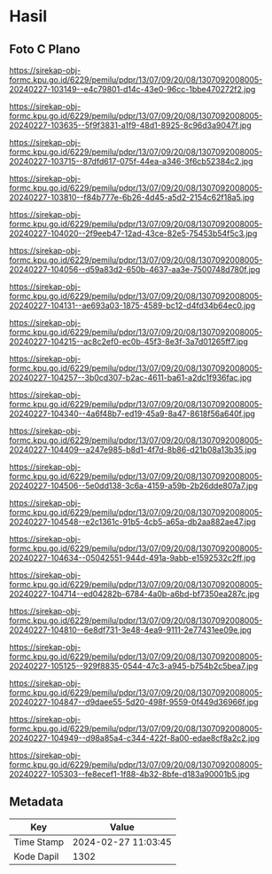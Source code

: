 # Hasil

## Foto C Plano

https://sirekap-obj-formc.kpu.go.id/6229/pemilu/pdpr/13/07/09/20/08/1307092008005-20240227-103149--e4c79801-d14c-43e0-96cc-1bbe470272f2.jpg

https://sirekap-obj-formc.kpu.go.id/6229/pemilu/pdpr/13/07/09/20/08/1307092008005-20240227-103635--5f9f3831-a1f9-48d1-8925-8c96d3a9047f.jpg

https://sirekap-obj-formc.kpu.go.id/6229/pemilu/pdpr/13/07/09/20/08/1307092008005-20240227-103715--87dfd617-075f-44ea-a346-3f6cb52384c2.jpg

https://sirekap-obj-formc.kpu.go.id/6229/pemilu/pdpr/13/07/09/20/08/1307092008005-20240227-103810--f84b777e-6b26-4d45-a5d2-2154c62f18a5.jpg

https://sirekap-obj-formc.kpu.go.id/6229/pemilu/pdpr/13/07/09/20/08/1307092008005-20240227-104020--2f9eeb47-12ad-43ce-82e5-75453b54f5c3.jpg

https://sirekap-obj-formc.kpu.go.id/6229/pemilu/pdpr/13/07/09/20/08/1307092008005-20240227-104056--d59a83d2-650b-4637-aa3e-7500748d780f.jpg

https://sirekap-obj-formc.kpu.go.id/6229/pemilu/pdpr/13/07/09/20/08/1307092008005-20240227-104131--ae693a03-1875-4589-bc12-d4fd34b64ec0.jpg

https://sirekap-obj-formc.kpu.go.id/6229/pemilu/pdpr/13/07/09/20/08/1307092008005-20240227-104215--ac8c2ef0-ec0b-45f3-8e3f-3a7d01265ff7.jpg

https://sirekap-obj-formc.kpu.go.id/6229/pemilu/pdpr/13/07/09/20/08/1307092008005-20240227-104257--3b0cd307-b2ac-4611-ba61-a2dc1f936fac.jpg

https://sirekap-obj-formc.kpu.go.id/6229/pemilu/pdpr/13/07/09/20/08/1307092008005-20240227-104340--4a6f48b7-ed19-45a9-8a47-8618f56a640f.jpg

https://sirekap-obj-formc.kpu.go.id/6229/pemilu/pdpr/13/07/09/20/08/1307092008005-20240227-104409--a247e985-b8d1-4f7d-8b86-d21b08a13b35.jpg

https://sirekap-obj-formc.kpu.go.id/6229/pemilu/pdpr/13/07/09/20/08/1307092008005-20240227-104506--5e0dd138-3c6a-4159-a59b-2b26dde807a7.jpg

https://sirekap-obj-formc.kpu.go.id/6229/pemilu/pdpr/13/07/09/20/08/1307092008005-20240227-104548--e2c1361c-91b5-4cb5-a65a-db2aa882ae47.jpg

https://sirekap-obj-formc.kpu.go.id/6229/pemilu/pdpr/13/07/09/20/08/1307092008005-20240227-104634--05042551-944d-491a-9abb-e1592532c2ff.jpg

https://sirekap-obj-formc.kpu.go.id/6229/pemilu/pdpr/13/07/09/20/08/1307092008005-20240227-104714--ed04282b-6784-4a0b-a6bd-bf7350ea287c.jpg

https://sirekap-obj-formc.kpu.go.id/6229/pemilu/pdpr/13/07/09/20/08/1307092008005-20240227-104810--6e8df731-3e48-4ea9-9111-2e77431ee09e.jpg

https://sirekap-obj-formc.kpu.go.id/6229/pemilu/pdpr/13/07/09/20/08/1307092008005-20240227-105125--929f8835-0544-47c3-a945-b754b2c5bea7.jpg

https://sirekap-obj-formc.kpu.go.id/6229/pemilu/pdpr/13/07/09/20/08/1307092008005-20240227-104847--d9daee55-5d20-498f-9559-0f449d36966f.jpg

https://sirekap-obj-formc.kpu.go.id/6229/pemilu/pdpr/13/07/09/20/08/1307092008005-20240227-104949--d98a85a4-c344-422f-8a00-edae8cf8a2c2.jpg

https://sirekap-obj-formc.kpu.go.id/6229/pemilu/pdpr/13/07/09/20/08/1307092008005-20240227-105303--fe8ecef1-1f88-4b32-8bfe-d183a90001b5.jpg


## Metadata

| Key        | Value               |
| ---------- | ------------------- |
| Time Stamp | 2024-02-27 11:03:45 |
| Kode Dapil | 1302                |



